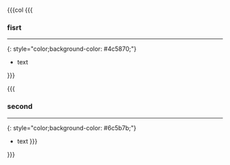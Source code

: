 
{{{col
{{{
### fisrt
---
{: style="color;background-color: #4c5870;"}
- text

}}}

{{{
### second
---
{: style="color;background-color: #6c5b7b;"}
- text
}}}

}}}
